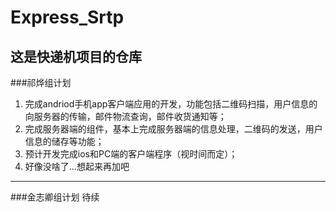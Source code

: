 Express_Srtp
============
这是快递机项目的仓库
---------------------
###祁烨组计划
1. 完成andriod手机app客户端应用的开发，功能包括二维码扫描，用户信息的向服务器的传输，邮件物流查询，邮件收货通知等；
2. 完成服务器端的组件，基本上完成服务器端的信息处理，二维码的发送，用户信息的储存等功能；
3. 预计开发完成ios和PC端的客户端程序（视时间而定）；
4. 好像没啥了...想起来再加吧

-----------------------
###金志卿组计划
待续

